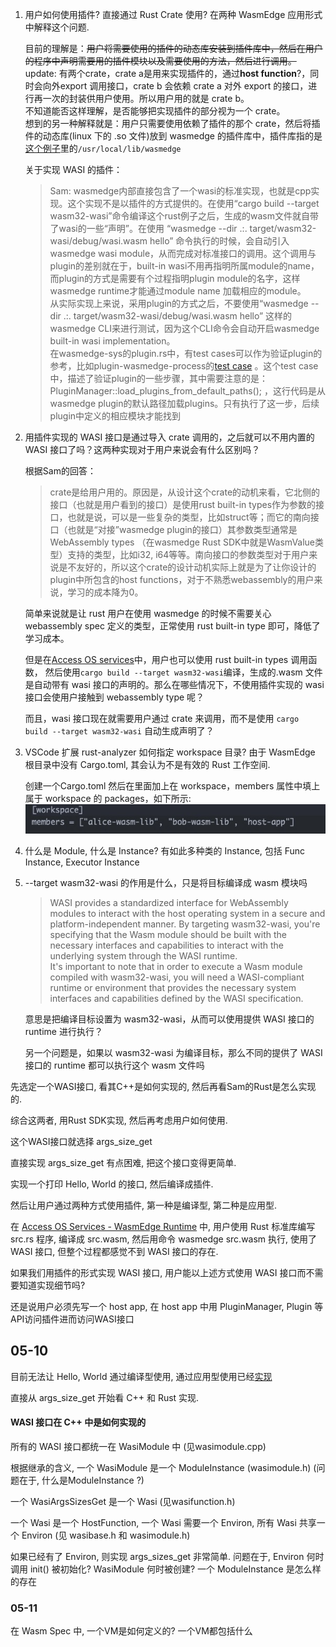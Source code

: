 1. 用户如何使用插件? 直接通过 Rust Crate 使用? 在两种 WasmEdge 应用形式中解释这个问题.
   
    目前的理解是：~~用户将需要使用的插件的动态库安装到插件库中，然后在用户的程序中声明需要用的插件模块以及需要使用的方法，然后进行调用。~~  
    update: 有两个crate，crate a是用来实现插件的，通过**host function**?，同时会向外export 调用接口，crate b 会依赖 crate a 对外 export 的接口，进行再一次的封装供用户使用。所以用户用的就是 crate b。  
    不知道能否这样理解，是否能够把实现插件的部分视为一个 crate。  
    想到的另一种解释就是：用户只需要使用依赖了插件的那个 crate，然后将插件的动态库(linux 下的 .so 文件)放到 wasmedge 的插件库中，插件库指的是[这个例子](https://github.com/second-state/wasmedge-rustsdk-examples/tree/main/simple-plugin)里的`/usr/local/lib/wasmedge`
   
    关于实现 WASI 的插件：
   
   > Sam: wasmedge内部直接包含了一个wasi的标准实现，也就是cpp实现。这个实现不是以插件的方式提供的。在使用“cargo build --target wasm32-wasi”命令编译这个rust例子之后，生成的wasm文件就自带了wasi的一些“声明”。在使用 “wasmedge --dir .:. target/wasm32-wasi/debug/wasi.wasm hello” 命令执行的时候，会自动引入wasmedge wasi module，从而完成对标准接口的调用。这个调用与plugin的差别就在于，built-in wasi不用再指明所属module的name，而plugin的方式是需要有个过程指明plugin module的名字，这样wasmedge runtime才能通过module name 加载相应的module。  
   > 从实际实现上来说，采用plugin的方式之后，不要使用“wasmedge --dir .:. target/wasm32-wasi/debug/wasi.wasm hello” 这样的wasmedge CLI来进行测试，因为这个CLI命令会自动开启wasmedge built-in wasi implementation。  
   > 在wasmedge-sys的plugin.rs中，有test cases可以作为验证plugin的参考，比如plugin-wasmedge-process的[test case](https://github.com/apepkuss/WasmEdge/blob/master/bindings/rust/wasmedge-sys/src/plugin.rs#L463-L506) 。这个test case中，描述了验证plugin的一些步骤，其中需要注意的是：PluginManager::load_plugins_from_default_paths(); ，这行代码是从wasmedge plugin的默认路径加载plugins。只有执行了这一步，后续plugin中定义的相应模块才能找到

2. 用插件实现的 WASI 接口是通过导入 crate 调用的，之后就可以不用内置的 WASI 接口了吗？这两种实现对于用户来说会有什么区别吗？
   
    根据Sam的回答：
   
   > crate是给用户用的。原因是，从设计这个crate的动机来看，它北侧的接口（也就是用户看到的接口）是使用rust built-in types作为参数的接口，也就是说，可以是一些复杂的类型，比如struct等；而它的南向接口（也就是“对接”wasmedge plugin的接口）其参数类型通常是WebAssembly types （在wasmedge Rust SDK中就是WasmValue类型）支持的类型，比如i32, i64等等。南向接口的参数类型对于用户来说是不友好的，所以这个crate的设计动机实际上就是为了让你设计的plugin中所包含的host functions，对于不熟悉webassembly的用户来说，学习的成本降为0。
   
    简单来说就是让 rust 用户在使用 wasmedge 的时候不需要关心 webassembly spec 定义的类型，正常使用 rust built-in type 即可，降低了学习成本。
   
    但是在[Access OS services](https://wasmedge.org/book/en/write_wasm/rust/wasi.html)中，用户也可以使用 rust built-in types 调用函数， 然后使用`cargo build --target wasm32-wasi`编译，生成的.wasm 文件是自动带有 wasi 接口的声明的。那么在哪些情况下，不使用插件实现的 wasi 接口会使用户接触到 webassembly type 呢？
   
    而且，wasi 接口现在就需要用户通过 crate 来调用，而不是使用 `cargo build --target wasm32-wasi` 自动生成声明了？

3. VSCode 扩展 rust-analyzer 如何指定 workspace 目录? 由于 WasmEdge 根目录中没有 Cargo.toml, 其会认为不是有效的 Rust 工作空间. 
   
    创建一个Cargo.toml 然后在里面加上在 workspace，members 属性中填上属于 workspace 的 packages，如下所示:  
    ![](README.assets/rust-workspace.jpg)

4. 什么是 Module, 什么是 Instance? 有如此多种类的 Instance, 包括 Func Instance, Executor Instance

5. --target wasm32-wasi 的作用是什么，只是将目标编译成 wasm 模块吗
   
   > WASI provides a standardized interface for WebAssembly modules to interact with the host operating system in a secure and platform-independent manner. By targeting wasm32-wasi, you're specifying that the Wasm module should be built with the necessary interfaces and capabilities to interact with the underlying system through the WASI runtime.  
   > It's important to note that in order to execute a Wasm module compiled with wasm32-wasi, you will need a WASI-compliant runtime or environment that provides the necessary system interfaces and capabilities defined by the WASI specification. 
   
    意思是把编译目标设置为 wasm32-wasi，从而可以使用提供 WASI 接口的 runtime 进行执行？
   
    另一个问题是，如果以 wasm32-wasi 为编译目标，那么不同的提供了 WASI 接口的 runtime 都可以执行这个 wasm 文件吗

先选定一个WASI接口, 看其C++是如何实现的, 然后再看Sam的Rust是怎么实现的.

综合这两者, 用Rust SDK实现, 然后再考虑用户如何使用.

这个WASI接口就选择 args_size_get

直接实现 args_size_get 有点困难, 把这个接口变得更简单.

实现一个打印 Hello, World 的接口, 然后编译成插件.

然后让用户通过两种方式使用插件, 第一种是编译型, 第二种是应用型.

在 [Access OS Services - WasmEdge Runtime](https://wasmedge.org/book/en/write_wasm/rust/wasi.html) 中, 用户使用 Rust 标准库编写 src.rs 程序, 编译成 src.wasm, 然后用命令 wasmedge src.wasm 执行, 使用了 WASI 接口, 但整个过程都感觉不到 WASI 接口的存在. 

如果我们用插件的形式实现 WASI 接口, 用户能以上述方式使用 WASI 接口而不需要知道实现细节吗? 

还是说用户必须先写一个 host app, 在 host app 中用 PluginManager, Plugin 等API访问插件进而访问WASI接口

## 05-10

目前无法让 Hello, World 通过编译型使用, 通过应用型使用已经[实现](../wasm/wasmedge-rustsdk-example/simple-plugin/naive-math-host-app/src/main.rs)

直接从 args_size_get 开始看 C++ 和 Rust 实现.

#### WASI 接口在 C++ 中是如何实现的

所有的 WASI 接口都统一在 WasiModule 中 (见wasimodule.cpp)

根据继承的含义, 一个 WasiModule 是一个 ModuleInstance (wasimodule.h) (问题在于, 什么是ModuleInstance ?)

一个 WasiArgsSizesGet 是一个 Wasi (见wasifunction.h)

一个 Wasi 是一个 HostFunction, 一个 Wasi 需要一个 Environ, 所有 Wasi 共享一个 Environ (见 wasibase.h 和 wasimodule.h)

如果已经有了 Environ, 则实现 args_sizes_get 非常简单. 问题在于, Environ 何时调用 init() 被初始化? WasiModule 何时被创建? 一个 ModuleInstance 是怎么样的存在

### 05-11

在 Wasm Spec 中, 一个VM是如何定义的? 一个VM都包括什么
